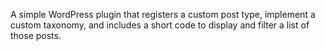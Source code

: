 A simple WordPress plugin that registers a custom post type, implement a custom taxonomy, and
includes a short code to display and filter a list of those posts.

